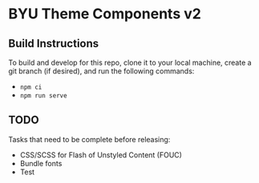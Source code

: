 # BYU Theme Components v2

## Build Instructions

To build and develop for this repo, clone it to your local machine, create a git branch (if desired), and run the following commands:

- `npm ci`
- `npm run serve`

## TODO

Tasks that need to be complete before releasing:

- CSS/SCSS for Flash of Unstyled Content (FOUC)
- Bundle fonts
- Test

